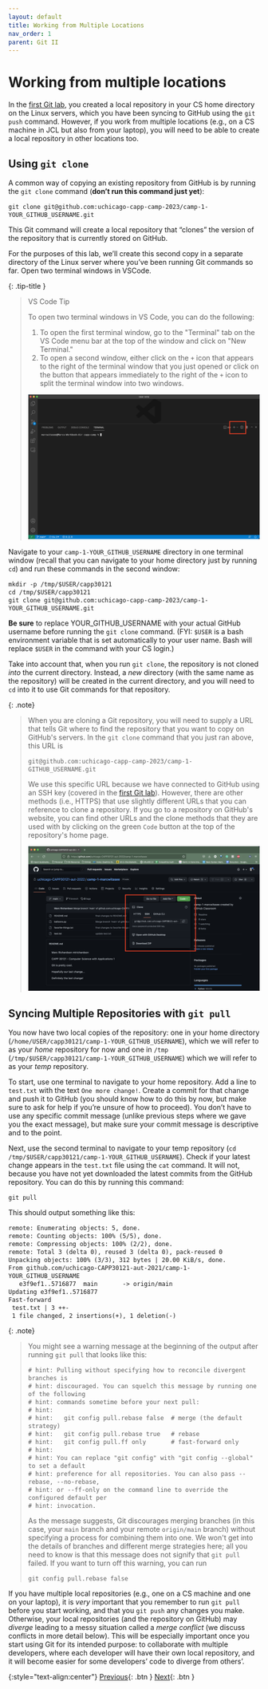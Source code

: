 ```yaml
---
layout: default
title: Working from Multiple Locations
nav_order: 1
parent: Git II
---
```


# Working from multiple locations

In the [first Git lab](../s2-git-i/index.html), you created a local repository in your CS home directory on the Linux servers, which you have been syncing to GitHub using the `git push` command. However, if you work from multiple locations (e.g., on a CS machine in JCL but also from your laptop), you will need to be able to create a local repository in other locations too.

## Using `git clone`

A common way of copying an existing repository from GitHub is by running the `git clone` command (**don’t run this command just yet**):

```
git clone git@github.com:uchicago-capp-camp-2023/camp-1-YOUR_GITHUB_USERNAME.git
```

This Git command will create a local repository that “clones” the version of the repository that is currently stored on GitHub.

For the purposes of this lab, we’ll create this second copy in a separate directory of the Linux server where you’ve been running Git commands so far. Open two terminal windows in VSCode.

{: .tip-title }
> VS Code Tip
>
> To open two terminal windows in VS Code, you can do the following:
> 1. To open the first terminal window, go to the "Terminal" tab on the VS Code menu bar at the top of the window and click on "New Terminal."
> 1. To open a second window, either click on the `+` icon that appears to the right of the terminal window that you just opened or click on the button that appears immediately to the right of the `+` icon to split the terminal window into two windows.
> 
> ![Screenshot of new terminal options in VS Code - MacOS](../assets/img/vs-code-new-terminal.png)

Navigate to your `camp-1-YOUR_GITHUB_USERNAME` directory in one terminal window (recall that you can navigate to your home directory just by running `cd`) and run these commands in the second window:

```
mkdir -p /tmp/$USER/capp30121
cd /tmp/$USER/capp30121
git clone git@github.com:uchicago-capp-camp-2023/camp-1-YOUR_GITHUB_USERNAME.git
```

**Be sure** to replace YOUR_GITHUB_USERNAME with your actual GitHub username before running the `git clone` command. (FYI: `$USER` is a bash environment variable that is set automatically to your user name. Bash will replace `$USER` in the command with your CS login.)

Take into account that, when you run `git clone`, the repository is not cloned _into_ the current directory. Instead, a _new_ directory (with the same name as the repository) will be created in the current directory, and you will need to `cd` into it to use Git commands for that repository.

{: .note}
> When you are cloning a Git repository, you will need to supply a URL that tells Git where to find the repository that you want to copy on GitHub's servers. In the `git clone` command that you just ran above, this URL is
> 
> ```
> git@github.com:uchicago-capp-camp-2023/camp-1-GITHUB_USERNAME.git
> ```
>
> We use this specific URL because we have connected to GitHub using an SSH key (covered in the [first Git lab](../s2-git-i/1-getting-started.html#using-git-with-ssh)). However, there are other methods (i.e., HTTPS) that use slightly different URLs that you can reference to clone a repository. If you go to a repository on GitHub's website, you can find other URLs and the clone methods that they are used with by clicking on the green `Code` button at the top of the repository's home page.
>
> ![Screenshot of GitHub's website showing the different URLs to use for cloning a repository](../assets/img/github-clone-URLs.png)

## Syncing Multiple Repositories with `git pull`

You now have two local copies of the repository: one in your home directory (`/home/USER/capp30121/camp-1-YOUR_GITHUB_USERNAME`), which we will refer to as your _home_ repository for now and one in `/tmp` (`/tmp/$USER/capp30121/camp-1-YOUR_GITHUB_USERNAME`) which we will refer to as your _temp_ repository.

To start, use one terminal to navigate to your home repository. Add a line to `test.txt` with the text `One more change!`. Create a commit for that change and push it to GitHub (you should know how to do this by now, but make sure to ask for help if you’re unsure of how to proceed). You don’t have to use any specific commit message (unlike previous steps where we gave you the exact message), but make sure your commit message is descriptive and to the point.

Next, use the second terminal to navigate to your temp repository (`cd /tmp/$USER/capp30121/camp-1-YOUR_GITHUB_USERNAME`). Check if your latest change appears in the `test.txt` file using the `cat` command. It will not, because you have not yet downloaded the latest commits from the GitHub repository. You can do this by running this command:

```
git pull
```

This should output something like this:

```
remote: Enumerating objects: 5, done.
remote: Counting objects: 100% (5/5), done.
remote: Compressing objects: 100% (2/2), done.
remote: Total 3 (delta 0), reused 3 (delta 0), pack-reused 0
Unpacking objects: 100% (3/3), 312 bytes | 20.00 KiB/s, done.
From github.com/uchicago-CAPP30121-aut-2021/camp-1-YOUR_GITHUB_USERNAME
   e3f9ef1..5716877  main       -> origin/main
Updating e3f9ef1..5716877
Fast-forward
 test.txt | 3 ++-
 1 file changed, 2 insertions(+), 1 deletion(-)
```

{: .note} 
> You might see a warning message at the beginning of the output after running `git pull` that looks like this:
> 
> ```
> # hint: Pulling without specifying how to reconcile divergent branches is
> # hint: discouraged. You can squelch this message by running one of the following
> # hint: commands sometime before your next pull:
> # hint: 
> # hint:   git config pull.rebase false  # merge (the default strategy)
> # hint:   git config pull.rebase true   # rebase
> # hint:   git config pull.ff only       # fast-forward only
> # hint: 
> # hint: You can replace "git config" with "git config --global" to set a default
> # hint: preference for all repositories. You can also pass --rebase, --no-rebase,
> # hint: or --ff-only on the command line to override the configured default per
> # hint: invocation.
> ```
>
> As the message suggests, Git discourages merging branches (in this case, your `main` branch and your remote `origin/main` branch) without specifying a process for combining them into one. We won't get into the details of branches and different merge strategies here; all you need to know is that this message does not signify that `git pull` failed. If you want to turn off this warning, you can run
> 
> ```
> git config pull.rebase false
> ```

If you have multiple local repositories (e.g., one on a CS machine and one on your laptop), it is *very* important that you remember to run `git pull` before you start working, and that you `git push` any changes you make. Otherwise, your local repositories (and the repository on GitHub) may _diverge_ leading to a messy situation called a _merge conflict_ (we discuss conflicts in more detail below). This will be especially important once you start using Git for its intended purpose: to collaborate with multiple developers, where each developer will have their own local repository, and it will become easier for some developers’ code to diverge from others’.

{:style="text-align:center"}
[Previous](./index.html){: .btn } [Next](./2-commit-log.html){: .btn }
